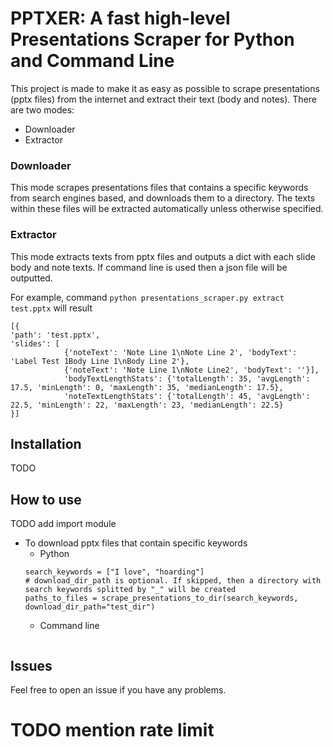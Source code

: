 # PPTXER: A fast high-level Presentations Scraper for Python and Command Line

This project is made to make it as easy as possible to scrape presentations (pptx files) from the internet and extract their text (body and notes). There are two modes:
- Downloader
- Extractor

### Downloader
This mode scrapes presentations files that contains a specific keywords from search engines based, and downloads them to a directory. The texts within these files will be extracted automatically unless otherwise specified.

### Extractor
This mode extracts texts from pptx files and outputs a dict with each slide body and note texts. If command line is used then a json file will be outputted.

For example, command ```python presentations_scraper.py extract test.pptx``` will result
```
[{
'path': 'test.pptx', 
'slides': [
            {'noteText': 'Note Line 1\nNote Line 2', 'bodyText': 'Label Test 1Body Line 1\nBody Line 2'}, 
            {'noteText': 'Note Line 1\nNote Line2', 'bodyText': ''}], 
            'bodyTextLengthStats': {'totalLength': 35, 'avgLength': 17.5, 'minLength': 0, 'maxLength': 35, 'medianLength': 17.5}, 
            'noteTextLengthStats': {'totalLength': 45, 'avgLength': 22.5, 'minLength': 22, 'maxLength': 23, 'medianLength': 22.5}
}]
```

## Installation
TODO

## How to use
TODO add import module
- To download pptx files that contain specific keywords
    - Python
    ```
  search_keywords = ["I love", "hoarding"]
  # download_dir_path is optional. If skipped, then a directory with search keywords splitted by "_" will be created
  paths_to_files = scrape_presentations_to_dir(search_keywords, download_dir_path="test_dir")
  ```
    - Command line
    ```
  
  ```
  
## Issues
Feel free to open an issue if you have any problems.

# TODO mention rate limit